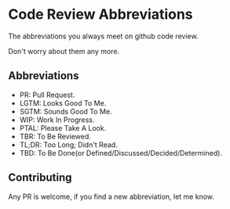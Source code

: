 # Code Review Abbreviations
The abbreviations you always meet on github code review. 

Don't worry about them any more.


## Abbreviations

* PR: Pull Request. 
* LGTM: Looks Good To Me. 
* SGTM: Sounds Good To Me. 
* WIP: Work In Progress. 
* PTAL: Please Take A Look.
* TBR: To Be Reviewed. 
* TL;DR: Too Long; Didn't Read.
* TBD: To Be Done(or Defined/Discussed/Decided/Determined).

## Contributing

Any PR is welcome, if you find a new abbreviation, let me know.

